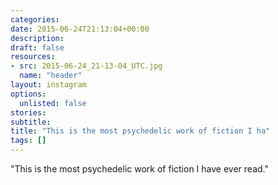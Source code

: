 ```yaml
---
categories:
date: 2015-06-24T21:13:04+00:00
description:
draft: false
resources:
- src: 2015-06-24_21-13-04_UTC.jpg
  name: "header"
layout: instagram
options:
  unlisted: false
stories:
subtitle:
title: "This is the most psychedelic work of fiction I ha"
tags: []
---
```


"This is the most psychedelic work of fiction I have ever read."
